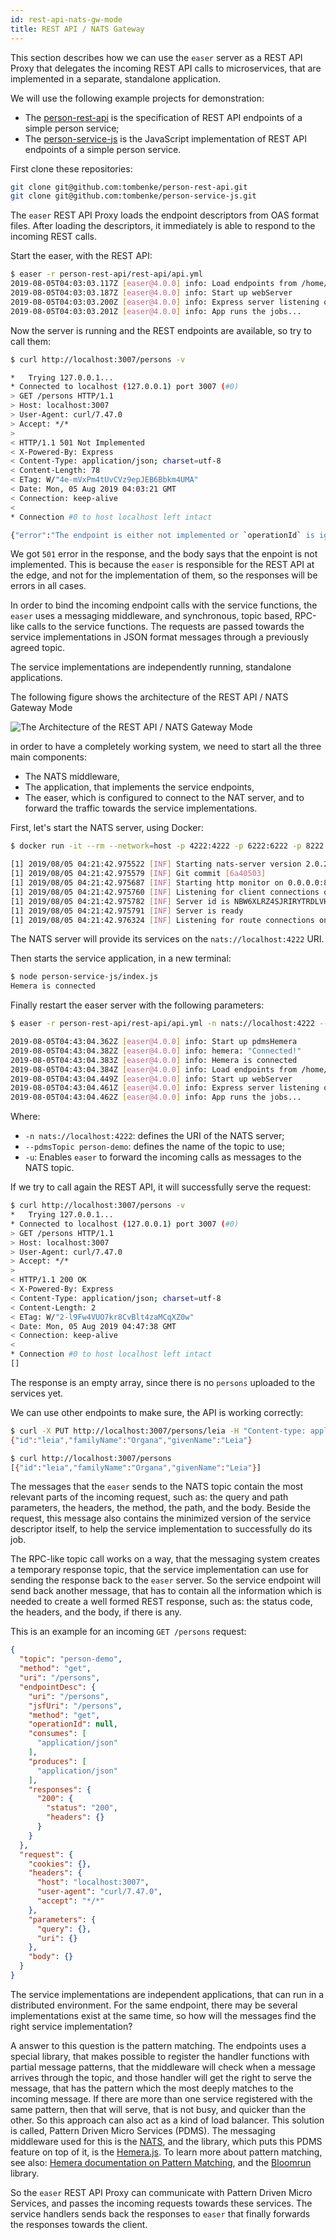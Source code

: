 ```yaml
---
id: rest-api-nats-gw-mode
title: REST API / NATS Gateway
---
```


This section describes how we can use the `easer` server as a REST API Proxy that delegates the incoming REST API calls to microservices, that are implemented in a separate, standalone application.

We will use the following example projects for demonstration:
- The [person-rest-api](https://github.com/tombenke/person-rest-api) is the specification of REST API endpoints of a simple person service;
- The [person-service-js](https://github.com/tombenke/person-service-js) is the JavaScript implementation of REST API endpoints of a simple person service.

First clone these repositories:

```bash
git clone git@github.com:tombenke/person-rest-api.git
git clone git@github.com:tombenke/person-service-js.git
```

The `easer` REST API Proxy loads the endpoint descriptors from OAS format files. After loading the descriptors, it immediately is able to respond to the incoming REST calls.

Start the easer, with the REST API:

```bash
$ easer -r person-rest-api/rest-api/api.yml 
2019-08-05T04:03:03.117Z [easer@4.0.0] info: Load endpoints from /home/tombenke/topics/easer-tutorial/person-rest-api/rest-api/api.yml
2019-08-05T04:03:03.187Z [easer@4.0.0] info: Start up webServer
2019-08-05T04:03:03.200Z [easer@4.0.0] info: Express server listening on port 3007
2019-08-05T04:03:03.201Z [easer@4.0.0] info: App runs the jobs...
```

Now the server is running and the REST endpoints are available, so try to call them:

```bash
$ curl http://localhost:3007/persons -v

*   Trying 127.0.0.1...
* Connected to localhost (127.0.0.1) port 3007 (#0)
> GET /persons HTTP/1.1
> Host: localhost:3007
> User-Agent: curl/7.47.0
> Accept: */*
> 
< HTTP/1.1 501 Not Implemented
< X-Powered-By: Express
< Content-Type: application/json; charset=utf-8
< Content-Length: 78
< ETag: W/"4e-mVxPm4tUvCVz9epJEB6Bbkm4UMA"
< Date: Mon, 05 Aug 2019 04:03:21 GMT
< Connection: keep-alive
< 
* Connection #0 to host localhost left intact

{"error":"The endpoint is either not implemented or `operationId` is ignored"}
```

We got `501` error in the response, and the body says that the enpoint is not implemented.
This is because the `easer` is responsible for the REST API at the edge, and not for the implementation of them, so the responses will be errors in all cases.

In order to bind the incoming endpoint calls with the service functions, the `easer` uses a messaging middleware, and synchronous, topic based, RPC-like calls to the service functions. The requests are passed towards the service implementations in JSON format messages through a previously agreed topic.

The service implementations are independently running, standalone applications.

The following figure shows the architecture of the REST API / NATS Gateway Mode

![The Architecture of the REST API / NATS Gateway Mode](/easer/img/rest-nats-gw-architecture.png)

in order to have a completely working system, we need to start all the three main components:
- The NATS middleware,
- The application, that implements the service endpoints,
- The easer, which is configured to connect to the NAT server, and to forward the traffic towards the service implementations.

First, let's start the NATS server, using Docker:

```bash
$ docker run -it --rm --network=host -p 4222:4222 -p 6222:6222 -p 8222:8222 --name nats-main nats 

[1] 2019/08/05 04:21:42.975522 [INF] Starting nats-server version 2.0.2
[1] 2019/08/05 04:21:42.975579 [INF] Git commit [6a40503]
[1] 2019/08/05 04:21:42.975687 [INF] Starting http monitor on 0.0.0.0:8222
[1] 2019/08/05 04:21:42.975760 [INF] Listening for client connections on 0.0.0.0:4222
[1] 2019/08/05 04:21:42.975782 [INF] Server id is NBW6XLRZ4SJRIRYTRDLVHUTBY55DLH64T6IDP37MRW2MMA3E7DIPLI6P
[1] 2019/08/05 04:21:42.975791 [INF] Server is ready
[1] 2019/08/05 04:21:42.976324 [INF] Listening for route connections on 0.0.0.0:6222
```

The NATS server will provide its services on the `nats://localhost:4222` URI.

Then starts the service application, in a new terminal:

```bash
$ node person-service-js/index.js 
Hemera is connected
```

Finally restart the easer server with the following parameters:

```bash
$ easer -r person-rest-api/rest-api/api.yml -n nats://localhost:4222 --pdmsTopic person-demo -u

2019-08-05T04:43:04.362Z [easer@4.0.0] info: Start up pdmsHemera
2019-08-05T04:43:04.382Z [easer@4.0.0] info: hemera: "Connected!"
2019-08-05T04:43:04.383Z [easer@4.0.0] info: Hemera is connected
2019-08-05T04:43:04.384Z [easer@4.0.0] info: Load endpoints from /home/tombenke/topics/easer-tutorial/person-rest-api/rest-api/api.yml
2019-08-05T04:43:04.449Z [easer@4.0.0] info: Start up webServer
2019-08-05T04:43:04.461Z [easer@4.0.0] info: Express server listening on port 3007
2019-08-05T04:43:04.462Z [easer@4.0.0] info: App runs the jobs...
```

Where:
- `-n nats://localhost:4222`: defines the URI of the NATS server;
- `--pdmsTopic person-demo`: defines the name of the topic to use;
- `-u`: Enables `easer` to forward the incoming calls as messages to the NATS topic.

If we try to call again the REST API, it will successfully serve the request:

```bash
$ curl http://localhost:3007/persons -v
*   Trying 127.0.0.1...
* Connected to localhost (127.0.0.1) port 3007 (#0)
> GET /persons HTTP/1.1
> Host: localhost:3007
> User-Agent: curl/7.47.0
> Accept: */*
> 
< HTTP/1.1 200 OK
< X-Powered-By: Express
< Content-Type: application/json; charset=utf-8
< Content-Length: 2
< ETag: W/"2-l9Fw4VUO7kr8CvBlt4zaMCqXZ0w"
< Date: Mon, 05 Aug 2019 04:47:38 GMT
< Connection: keep-alive
< 
* Connection #0 to host localhost left intact
[]
```

The response is an empty array, since there is no `persons` uploaded to the services yet.

We can use other endpoints to make sure, the API is working correctly:

```bash
$ curl -X PUT http://localhost:3007/persons/leia -H "Content-type: application/json" -d '{"id":"leia","familyName":"Organa","givenName":"Leia"}'
{"id":"leia","familyName":"Organa","givenName":"Leia"}

$ curl http://localhost:3007/persons 
[{"id":"leia","familyName":"Organa","givenName":"Leia"}]
```

The messages that the `easer` sends to the NATS topic contain the most relevant parts of the incoming request, such as: the query and path parameters, the headers, the method, the path, and the body. Beside the request, this message also contains the minimized version of the service descriptor itself, to help the service implementation to successfully do its job.

The RPC-like topic call works on a way, that the messaging system creates a temporary response topic, that the service implementation can use for sending the response back to the `easer` server.
So the service endpoint will send back another message, that has to contain all the information which is needed to create a well formed REST response, such as: the status code, the headers, and the body, if there is any.

This is an example for an incoming `GET /persons` request:

```JSON
{
  "topic": "person-demo",
  "method": "get",
  "uri": "/persons",
  "endpointDesc": {
    "uri": "/persons",
    "jsfUri": "/persons",
    "method": "get",
    "operationId": null,
    "consumes": [
      "application/json"
    ],
    "produces": [
      "application/json"
    ],
    "responses": {
      "200": {
        "status": "200",
        "headers": {}
      }
    }
  },
  "request": {
    "cookies": {},
    "headers": {
      "host": "localhost:3007",
      "user-agent": "curl/7.47.0",
      "accept": "*/*"
    },
    "parameters": {
      "query": {},
      "uri": {}
    },
    "body": {}
  }
}
```

The service implementations are independent applications, that can run in a distributed environment. For the same endpoint, there may be several implementations exist at the same time, so how will the messages find the right service implementation?

A answer to this question is the pattern matching. The endpoints uses a special library, that makes possible to register the handler functions with partial message patterns, that the middleware will check when a message arrives through the topic, and those handler will get the right to serve the message, that has the pattern which the most deeply matches to the incoming message. If there are more than one service registered with the same pattern, then that will serve, that is not busy, and quicker than the other. So this approach can also act as a kind of load balancer.
This solution is called, Pattern Driven Micro Services (PDMS). The messaging middleware used for this is the [NATS](https://nats.io/), and the library, which puts this PDMS feature on top of it, is the [Hemera.js](https://hemerajs.github.io/hemera/). To learn more about pattern matching, see also: [Hemera documentation on Pattern Matching](https://hemerajs.github.io/hemera/docs/pattern-matching.html), and the [Bloomrun](https://github.com/mcollina/bloomrun) library.

So the `easer` REST API Proxy can communicate with Pattern Driven Micro Services, and passes the incoming requests towards these services. The service handlers sends back the responses to `easer` that finally forwards the responses towards the client.


